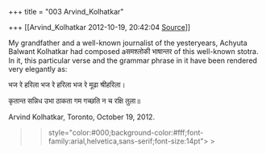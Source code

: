 +++
title = "003 Arvind_Kolhatkar"

+++
[[Arvind_Kolhatkar	2012-10-19, 20:42:04 [Source](https://groups.google.com/g/samskrita/c/CRi_DyF0Zbk)]]



My grandfather and a well-known journalist of the yesteryears, Achyuta Balwant Kolhatkar had composed aसमश्लोकी भाषान्तर of this well-known stotra. In it, this particular verse and the grammar phrase in it have been rendered very elegantly as:

  

भज रे हरिला भज रे हरिला भज रे मूढा श्रीहरिला।

कृतान्त सन्निध उभा ठाकता गम गच्छति न च रक्षि तुला॥

  

Arvind Kolhatkar, Toronto, October 19, 2012.

> 
> >  style="color:#000;background-color:#fff;font-family:arial,helvetica,sans-serif;font-size:14pt"> >
> 
> > 

